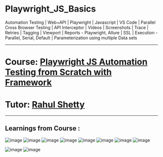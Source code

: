 # Playwright_JS_Basics
Automation Testing | Web+API | Playwright | Javascript | VS Code | Parallel Cross Browser Testing | API Interceptor | Videos | Screenshots | Trace | Retries | Tagging | Viewport | Reports - Playwright, Allure | SSL | Execution - Parallel, Serial, Default | Parameterization using multiple Data sets

------------------------------------------------------------------------------------------------------------------------
# Course: <a href="https://www.udemy.com/course/playwright-tutorials-automation-testing/">Playwright JS Automation Testing from Scratch with Framework
</a>

# Tutor: <a href="https://www.udemy.com/user/rahul445/">Rahul Shetty</a>

------------------------------------------------------------------------------------------------------------------------
Learnings from Course : 
------------------------------------------------------------------------------------------------------------------------

![image](https://user-images.githubusercontent.com/26399692/165678491-e42489bc-3f7e-49d7-9962-b6843555bc75.png)
![image](https://user-images.githubusercontent.com/26399692/165678566-eeb7bcbf-b956-4a24-a26c-ddae89a751c2.png)
![image](https://user-images.githubusercontent.com/26399692/165678592-3d1e7595-31de-48b0-bf16-352e219e5bad.png)
![image](https://user-images.githubusercontent.com/26399692/165678635-35102b86-546e-44ce-aba8-5d8f5fb6e5ab.png)
![image](https://user-images.githubusercontent.com/26399692/165678747-61dda1e5-b327-41c1-b8c1-a82f3c589797.png)
![image](https://user-images.githubusercontent.com/26399692/165678887-b8d474d8-9311-4eb6-8869-3399c5c74504.png)
![image](https://user-images.githubusercontent.com/26399692/165678948-e7f2745b-327a-4349-bfeb-b3e2e9c9f273.png)
![image](https://user-images.githubusercontent.com/26399692/165678970-9c4ce296-2bec-4ca2-b12c-ae968c024209.png)


![image](https://user-images.githubusercontent.com/26399692/165333984-b615a6ca-c969-4b55-887d-a5b4d2e70dd2.png)
![image](https://user-images.githubusercontent.com/26399692/165334063-d1bf631e-dd40-4b74-b77b-194760cc3e24.png)


